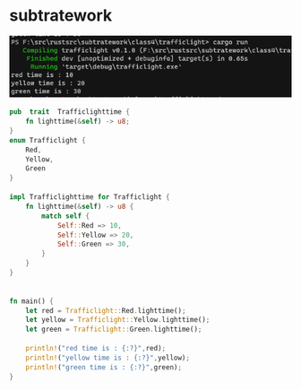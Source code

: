 # subtratework
![image](https://github.com/enginefuture/subtratework/blob/master/class4/trafficlight/%E8%BF%90%E8%A1%8C%E6%88%AA%E5%9B%BE.png)
```rust
pub  trait  Trafficlighttime {
    fn lighttime(&self) -> u8;
}
enum Trafficlight {
    Red,
    Yellow,
    Green
}

impl Trafficlighttime for Trafficlight {
    fn lighttime(&self) -> u8 {
        match self {
            Self::Red => 10,
            Self::Yellow => 20,
            Self::Green => 30,
        }
    }
}


fn main() {
    let red = Trafficlight::Red.lighttime();
    let yellow = Trafficlight::Yellow.lighttime();
    let green = Trafficlight::Green.lighttime();

    println!("red time is : {:?}",red);
    println!("yellow time is : {:?}",yellow);
    println!("green time is : {:?}",green);
}

```
